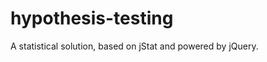 hypothesis-testing
==================

A statistical solution, based on jStat and powered by jQuery.